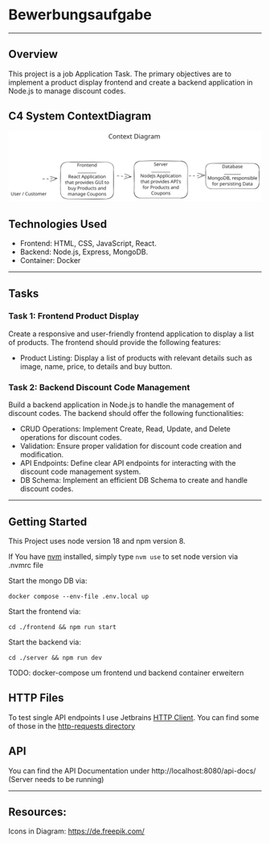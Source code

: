 # Bewerbungsaufgabe

---

## Overview
This project is a job Application Task. The primary objectives are to implement a product display frontend and create a backend application in Node.js to manage discount codes.

## C4 System ContextDiagram
![Architecture](assets/images/context-diagram.svg)

## Technologies Used
- Frontend: HTML, CSS, JavaScript, React.
- Backend: Node.js, Express, MongoDB.
- Container: Docker

___

## Tasks
### Task 1: Frontend Product Display
Create a responsive and user-friendly frontend application to display a list of products. The frontend should provide the following features:
- Product Listing: Display a list of products with relevant details such as image, name, price, to details and buy button.


### Task 2: Backend Discount Code Management
Build a backend application in Node.js to handle the management of discount codes. The backend should offer the following functionalities:

- CRUD Operations: Implement Create, Read, Update, and Delete operations for discount codes.
- Validation: Ensure proper validation for discount code creation and modification.
- API Endpoints: Define clear API endpoints for interacting with the discount code management system.
- DB Schema: Implement an efficient DB Schema to create and handle discount codes.

___

## Getting Started

This Project uses node version 18 and npm version 8.

If You have [nvm](https://github.com/nvm-sh/nvm) installed, simply type ``nvm use`` to set node version via .nvmrc file

Start the mongo DB via:
```
docker compose --env-file .env.local up
```
Start the frontend via:
```
cd ./frontend && npm run start
```
Start the backend via:
```
cd ./server && npm run dev
```

TODO: docker-compose um frontend und backend container erweitern


## HTTP Files
To test single API endpoints I use Jetbrains [HTTP Client](https://www.jetbrains.com/help/idea/http-client-in-product-code-editor.html).
You can find some of those in the [http-requests directory](./assets/http-requests)


## API
You can find the API Documentation under http://localhost:8080/api-docs/ (Server needs to be running)
___

## Resources: 
Icons in Diagram: https://de.freepik.com/